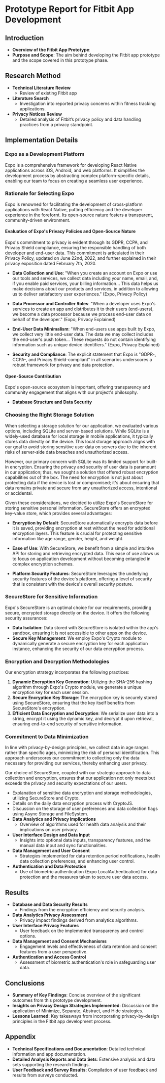 # Prototype Report for Fitbit App Development

## Introduction
- **Overview of the Fitbit App Prototype**: 
- **Purpose and Scope**: The aim behind developing the Fitbit app prototype and the scope covered in this prototype phase.

## Research Method
- **Technical Literature Review**
  - Review of existing Fitbit app
- **Literature Search**
  - Investigation into reported privacy concerns within fitness tracking applications.
- **Privacy Notices Review**
  - Detailed analysis of Fitbit’s privacy policy and data handling practices from a privacy standpoint.

## Implementation Details

### Expo as a Development Platform

Expo is a comprehensive framework for developing React Native applications across iOS, Android, and web platforms. It simplifies the development process by abstracting complex platform-specific details, enabling our team to focus on creating a seamless user experience.

### Rationale for Selecting Expo

Expo is renowned for facilitating the development of cross-platform applications with React Native, putting efficiency and the developer experience in the forefornt. Its open-source nature fosters a transparent, community-driven environment.

#### Evaluation of Expo's Privacy Policies and Open-Source Nature

Expo's commitment to privacy is evident through its GDPR, CCPA, and Privacy Shield compliance, ensuring the responsible handling of both developer and end-user data. This commitment is articulated in their Privacy Policy, updated on June 22nd, 2022, and further explained in their privacy exposition dated February 7th, 2020.

- **Data Collection and Use**: "When you create an account on Expo or use our tools and services, we collect data including your name, email, and, if you enable paid services, your billing information... This data helps us make decisions about our products and services, in addition to allowing us to deliver satisfactory user experiences." (Expo, Privacy Policy)

- **Data Processor and Controller Roles**: "When a developer uses Expo's services to create an app and distributes it to their users (end-users), we become a data processor because we process end-user data on behalf of the developer." (Expo, Privacy Explained)

- **End-User Data Minimalism**: "When end-users use apps built by Expo, we collect very little end-user data. The data we may collect includes the end-user's push token... These requests do not contain identifying information such as unique device identifiers." (Expo, Privacy Explained)

- **Security and Compliance**: The explicit statement that Expo is "GDPR-, CCPA-, and Privacy Shield-compliant" in all scenarios underscores a robust framework for privacy and data protection.

#### Open-Source Contribution
Expo's open-source ecosystem is important, offering transparency and community engagement that aligns with our project's philosophy. 


- **Database Structure and Data Security**
### Choosing the Right Storage Solution

When selecting a storage solution for our application, we evaluated various options, including SQLite and server-based solutions. While SQLite is a widely-used database for local storage in mobile applications, it typically stores data directly on the device. This local storage approach aligns with our goal to avoid storing sensitive user data on servers due to the inherent risks of server-side data breaches and unauthorized access.

However, our primary concern with SQLite was its limited support for built-in encryption. Ensuring the privacy and security of user data is paramount in our application; thus, we sought a solution that offered robust encryption capabilities out of the box. The need for encryption is not just about protecting data if the device is lost or compromised; it's about ensuring that data remains private and secure from any unauthorized access, intentional or accidental.

Given these considerations, we decided to utilize Expo's SecureStore for storing sensitive personal information. SecureStore offers an encrypted key-value store, which provides several advantages:

- **Encryption by Default**: SecureStore automatically encrypts data before it is saved, providing encryption at rest without the need for additional encryption layers. This feature is crucial for protecting sensitive information like age range, gender, height, and weight.

- **Ease of Use**: With SecureStore, we benefit from a simple and intuitive API for storing and retrieving encrypted data. This ease of use allows us to focus on application development without becoming entangled in complex encryption schemes.

- **Platform Security Features**: SecureStore leverages the underlying security features of the device's platform, offering a level of security that is consistent with the device's overall security posture.

### SecureStore for Sensitive Information

Expo's SecureStore is an optimal choice for our requirements, providing secure, encrypted storage directly on the device. It offers the following security assurances:

- **Data Isolation**: Data stored with SecureStore is isolated within the app's sandbox, ensuring it is not accessible to other apps on the device.
- **Secure Key Management**: We employ Expo's Crypto module to dynamically generate a secure encryption key for each application instance, enhancing the security of our data encryption process.

### Encryption and Decryption Methodologies

Our encryption strategy incorporates the following practices:

1. **Dynamic Encryption Key Generation**: Utilizing the SHA-256 hashing algorithm through Expo's Crypto module, we generate a unique encryption key for each user session.
2. **Secure Encryption Key Storage**: The encryption key is securely stored using SecureStore, ensuring that the key itself benefits from SecureStore's encryption.
3. **Efficient Data Encryption and Decryption**: We serialize user data into a string, encrypt it using the dynamic key, and decrypt it upon retrieval, ensuring end-to-end security of sensitive information.

### Commitment to Data Minimization

In line with privacy-by-design principles, we collect data in age ranges rather than specific ages, minimizing the risk of personal identification. This approach underscores our commitment to collecting only the data necessary for providing our services, thereby enhancing user privacy.

Our choice of SecureStore, coupled with our strategic approach to data collection and encryption, ensures that our application not only meets but exceeds the privacy and security expectations of our users.

  - Explanation of sensitive data encryption and storage methodologies, utilizing SecureStore and Crypto.
  - Details on the daily data encryption process with CryptoJS.
  - Discussion on the storage of user preferences and data collection flags using Async Storage and FileSystem.
- **Data Analytics and Privacy Implications**
  - Overview of algorithms used for health data analysis and their implications on user privacy.
- **User Interface Design and Data Input**
  - Insights into optional data inputs, transparency features, and the manual data input and sync functionalities.
- **Data Management and User Consent**
  - Strategies implemented for data retention period notifications, health data collection preferences, and enhancing user control.
- **Authentication and Data Protection**
  - Use of biometric authentication (Expo LocalAuthentication) for data protection and the measures taken to secure user data access.

## Results
- **Database and Data Security Results**
  - Findings from the encryption efficiency and security analysis.
- **Data Analytics Privacy Assessment**
  - Privacy impact findings derived from analytics algorithms.
- **User Interface Privacy Features**
  - User feedback on the implemented transparency and control options.
- **Data Management and Consent Mechanisms**
  - Engagement levels and effectiveness of data retention and consent features from a user perspective.
- **Authentication and Access Control**
  - Assessment of biometric authentication's role in safeguarding user data.

## Conclusions
- **Summary of Key Findings**: Concise overview of the significant outcomes from this prototype development.
- **Insights on Privacy Design Strategies Implemented**: Discussion on the application of Minimize, Separate, Abstract, and Hide strategies.
- **Lessons Learned**: Key takeaways from incorporating privacy-by-design principles in the Fitbit app development process.

## Appendix
- **Technical Specifications and Documentation**: Detailed technical information and app documentation.
- **Detailed Analysis Reports and Data Sets**: Extensive analysis and data sets supporting the research findings.
- **User Feedback and Survey Results**: Compilation of user feedback and results from surveys conducted.
